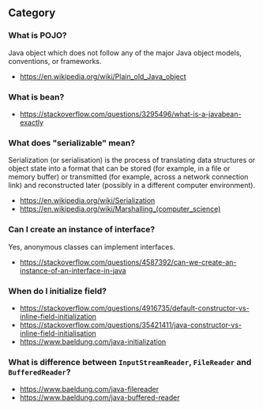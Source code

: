 ## Category

### What is POJO?
Java object which does not follow any of the major Java object models, conventions, or frameworks.
- https://en.wikipedia.org/wiki/Plain_old_Java_object

### What is bean?
- https://stackoverflow.com/questions/3295496/what-is-a-javabean-exactly

### What does "serializable" mean?
Serialization (or serialisation) is the process of translating data structures or object state into a format that can be stored (for example, in a file or memory buffer) or transmitted (for example, across a network connection link) and reconstructed later (possibly in a different computer environment).
- https://en.wikipedia.org/wiki/Serialization
- https://en.wikipedia.org/wiki/Marshalling_(computer_science)

### Can I create an instance of interface?
Yes, anonymous classes can implement interfaces.
- https://stackoverflow.com/questions/4587392/can-we-create-an-instance-of-an-interface-in-java

### When do I initialize field?
- https://stackoverflow.com/questions/4916735/default-constructor-vs-inline-field-initialization
- https://stackoverflow.com/questions/35421411/java-constructor-vs-inline-field-initialisation
- https://www.baeldung.com/java-initialization

### What is difference between `InputStreamReader`, `FileReader` and `BufferedReader`?
- https://www.baeldung.com/java-filereader
- https://www.baeldung.com/java-buffered-reader
